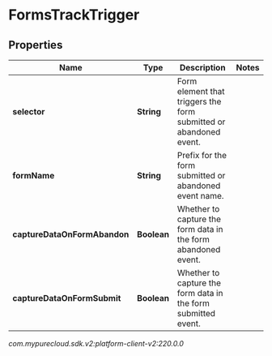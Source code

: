 # FormsTrackTrigger


## Properties

| Name | Type | Description | Notes |
| ------------ | ------------- | ------------- | ------------- |
| **selector** | **String** | Form element that triggers the form submitted or abandoned event. |  |
| **formName** | **String** | Prefix for the form submitted or abandoned event name. |  |
| **captureDataOnFormAbandon** | **Boolean** | Whether to capture the form data in the form abandoned event. |  |
| **captureDataOnFormSubmit** | **Boolean** | Whether to capture the form data in the form submitted event. |  |




_com.mypurecloud.sdk.v2:platform-client-v2:220.0.0_
